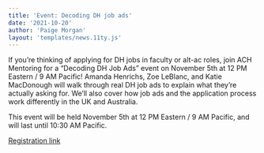 ```yaml
---
title: 'Event: Decoding DH job ads'
date: '2021-10-20'
author: 'Paige Morgan'
layout: 'templates/news.11ty.js'
---
```

If you’re thinking of applying for DH jobs in faculty or alt-ac roles, join ACH Mentoring for a “Decoding DH Job Ads” event on November 5th at 12 PM Eastern / 9 AM Pacific! Amanda Henrichs, Zoe LeBlanc, and Katie MacDonough will walk through real DH job ads to explain what they’re actually asking for. We’ll also cover how job ads and the application process work differently in the UK and Australia.

This event will be held November 5th at 12 PM Eastern / 9 AM Pacific, and will last until 10:30 AM Pacific.

[Registration link](https://members.ach.org/civicrm/event/info/?reset=1&id=15)
